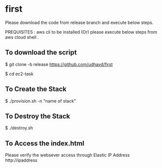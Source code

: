 # first

Please download the code from release branch and execute below steps.

PREQUISITES : aws cli to be installed (Or) please execute below steps from aws cloud shell .

## To download the script
$ git clone -b release https://github.com/udhayd/first

$ cd ec2-task

## To Create the Stack
$ ./provision.sh -n "name of stack"

## To Destroy the Stack
$ ./destroy.sh

## To Access the index.html
Please verify the websever access through Elastic IP Address http://ipaddress
